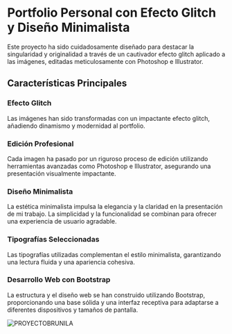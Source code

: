 <h1>Portfolio Personal con Efecto Glitch y Diseño Minimalista</h1>


Este proyecto ha sido cuidadosamente diseñado para destacar la singularidad y originalidad a través de un cautivador efecto glitch aplicado a las imágenes, editadas meticulosamente con Photoshop e Illustrator.

<h2>Características Principales</h2>
<h3>Efecto Glitch</h3>
Las imágenes han sido transformadas con un impactante efecto glitch, añadiendo dinamismo y modernidad al portfolio.

<h3>Edición Profesional</h3>
Cada imagen ha pasado por un riguroso proceso de edición utilizando herramientas avanzadas como Photoshop e Illustrator, asegurando una presentación visualmente impactante.

<h3>Diseño Minimalista</h3>
La estética minimalista impulsa la elegancia y la claridad en la presentación de mi trabajo. La simplicidad y la funcionalidad se combinan para ofrecer una experiencia de usuario agradable.

<h3>Tipografías Seleccionadas</h3>
Las tipografías utilizadas complementan el estilo minimalista, garantizando una lectura fluida y una apariencia cohesiva.

<h3>Desarrollo Web con Bootstrap</h3>
La estructura y el diseño web se han construido utilizando Bootstrap, proporcionando una base sólida y una interfaz receptiva para adaptarse a diferentes dispositivos y tamaños de pantalla.







![PROYECTOBRUNILA](https://github.com/sofia1988/portfolio-sofia-ruiz/assets/62399971/52d369d0-a94e-4b6f-b3e1-2e7364e7a01f)

